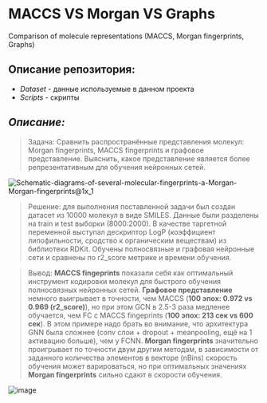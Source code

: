 # MACCS VS Morgan VS Graphs
Comparison of molecule representations (MACCS, Morgan fingerprints, Graphs)
  
## Описание репозитория:
- *Dataset* - данные используемые в данном проекта
- *Scripts* - скрипты

## ___Описание:___ 
>Задача: Сравнить распространённые представления молекул: Morgan fingerprints, MACCS fingerprints и графовое представление. Выяснить, какое представление является более репрезентативным для обучения нейронных сетей.

![Schematic-diagrams-of-several-molecular-fingerprints-a-Morgan-Morgan-fingerprints@1x_1](https://github.com/Da5ker/Fingerprints_VS_GCN/assets/113497168/2fec87c5-458d-483f-ba35-2b1497fa844b)

>Решение: для выполнения поставленной задачи был создан датасет из 10000 молекул в виде SMILES. Данные были разделены на train и test выборки (8000:2000). В качестве таргетной переменной выступал дескриптор LogP (коэффициент липофильности, сродство к органическим веществам) из библиотеки RDKit. Обучены полносвязные и графовая нейронные сети и сравнены по r2_score метрике и времени обучения.

>Вывод: __MACCS fingeprints__ показали себя как оптимальный инструмент кодировки молекул для быстрого обучения полносвязных нейронных сетей. __Графовое представление__ немного выигрывает в точности, чем MACCS (**100 эпох: 0.972 vs 0.969 (r2_score)**), но при этом GCN в 2.5-3 раза медленее обучается, чем FC c MACCS fingeprints (**100 эпох: 213 сек vs 600 сек**). В этом примере надо брать во внимание, что архитектура GNN была сложнее (conv слои + dropout + meanpooling, ещё на 1 активацию больше), чем у FCNN. __Morgan fingerprints__ значительно проигрывает по точности двум другим методам, в зависимости от заданного количества элементов в векторе (nBins) скорость обучения может варироваться, но при оптимальных значениях __Morgan fingerprints__ сильно сдают в скорости обучения.

![image](https://github.com/Da5ker/MACCS_vs_Morgan_GCN/assets/113497168/fa373148-141e-46a3-86b1-97c50984ed4b)


